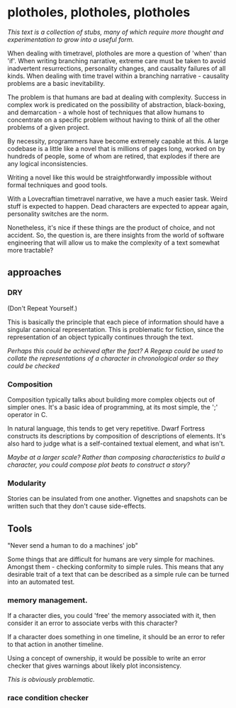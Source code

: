 # plotholes, plotholes, plotholes

*This text is a collection of stubs, many of which require more thought and experimentation to grow into a useful form.*

When dealing with timetravel, plotholes are more a question of 'when' than 'if'. When writing branching narrative, extreme care must be taken to avoid inadvertent resurrections, personality changes, and causality failures of all kinds. When dealing with time travel within a branching narrative - causality problems are a basic inevitability.

The problem is that humans are bad at dealing with complexity. Success in complex work is predicated on the possibility of abstraction, black-boxing, and demarcation - a whole host of techniques that allow humans to concentrate on a specific problem without having to think of all the other problems of a given project.

By necessity, programmers have become extremely capable at this. A large codebase is a little like a novel that is millions of pages long, worked on by hundreds of people, some of whom are retired, that explodes if there are any logical inconsistencies.

Writing a novel like this would be straightforwardly impossible without formal techniques and good tools.

With a Lovecraftian timetravel narrative, we have a much easier task. Weird stuff is expected to happen. Dead characters are expected to appear again, personality switches are the norm.

Nonetheless, it's nice if these things are the product of choice, and not accident. So, the question is, are there insights from the world of software engineering that will allow us to make the complexity of a text somewhat more tractable?

## approaches

### DRY

(Don't Repeat Yourself.)

This is basically the principle that each piece of information should have a singular canonical representation. This is problematic for fiction, since the representation of an object typically continues through the text. 

*Perhaps this could be achieved after the fact? A Regexp could be used to collate the representations of a character in chronological order so they could be checked*

### Composition

Composition typically talks about building more complex objects out of simpler ones. It's a basic idea of programming, at its most simple, the ';' operator in C.

In natural language, this tends to get very repetitive. Dwarf Fortress constructs its descriptions by composition of descriptions of elements. It's also hard to judge what is a self-contained textual element, and what isn't.

*Maybe at a larger scale? Rather than composing characteristics to build a character, you could compose plot beats to construct a story?*

### Modularity

Stories can be insulated from one another. Vignettes and snapshots can be written such that they don't cause side-effects.

## Tools

"Never send a human to do a machines' job"

Some things that are difficult for humans are very simple for machines. Amongst them - checking conformity to simple rules. This means that any desirable trait of a text that can be described as a simple rule can be turned into an automated test.

### memory management.

If a character dies, you could 'free' the memory associated with it, then consider it an error to associate verbs with this character?

If a character does something in one timeline, it should be an error to refer to that action in another timeline.

Using a concept of ownership, it would be possible to write an error checker that gives warnings about likely plot inconsistency.

*This is obviously problematic.*

### race condition checker


